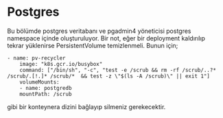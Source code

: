 # Postgres

Bu bölümde postgres veritabanı ve pgadmin4 yöneticisi postgres namespace içinde oluşturuluyor. Bir not, eğer bir deployment kaldırılıp tekrar yüklenirse PersistentVolume temizlenmeli. Bunun için;

```console
- name: pv-recycler
    image: "k8s.gcr.io/busybox"
    command: ["/bin/sh", "-c", "test -e /scrub && rm -rf /scrub/..?* /scrub/.[!.]* /scrub/*  && test -z \"$(ls -A /scrub)\" || exit 1"]
    volumeMounts:
    - name: postgredb
    mountPath: /scrub
```
gibi bir konteynera dizini bağlayıp silmeniz gerekecektir.
